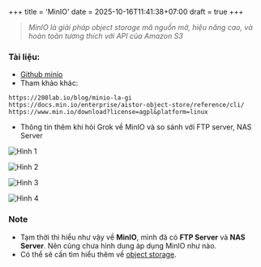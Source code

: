 +++
title = 'MinIO'
date = 2025-10-16T11:41:38+07:00
draft = true
+++

> *MinIO là giải pháp object storage mã nguồn mở, hiệu năng cao, và hoàn toàn tương thích với API của Amazon S3* </br>

### Tài liệu:
- [Github minio](https://github.com/minio/minio)
- Tham khảo khác:
```
https://200lab.io/blog/minio-la-gi
https://docs.min.io/enterprise/aistor-object-store/reference/cli/
https://www.min.io/download?license=agpl&platform=linux
```
- Thông tin thêm khi hỏi Grok về MinIO và so sánh với FTP server, NAS Server

![Hình 1](/image/System-DevOps/MinIO/Hinh_1.png)

![Hình 2](/image/System-DevOps/MinIO/Hinh_2.png)

![Hình 3](/image/System-DevOps/MinIO/Hinh_3.png)

![Hình 4](/image/System-DevOps/MinIO/Hinh_4.png)

### Note
- Tạm thời thì hiểu như vậy về **MinIO**, mình đã có **FTP Server** và **NAS Server**. Nên cũng chưa hình dung áp dụng MinIO như nào.
- Có thể sẽ cần tìm hiểu thêm về [object storage](https://fptcloud.com/object-storage/).






